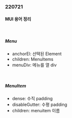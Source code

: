 ### 220721

#### MUI 용어 정리

<br>

##### Menu

- anchorEl: 선택된 Element
- children: MenuItems
- menuDiv: 메뉴를 열 div

<br>

##### MenuItem

- dense: 수직 padding
- disableGutter: 수평 padding
- children: menuitem 이름
